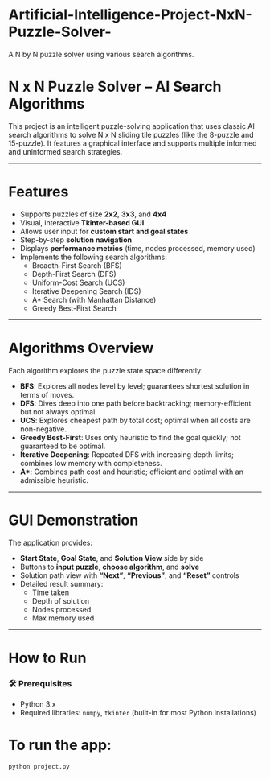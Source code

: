 # Artificial-Intelligence-Project-NxN-Puzzle-Solver-
A N by N puzzle solver using various search algorithms.
# N x N Puzzle Solver – AI Search Algorithms

This project is an intelligent puzzle-solving application that uses classic AI search algorithms to solve N x N sliding tile puzzles (like the 8-puzzle and 15-puzzle). It features a graphical interface and supports multiple informed and uninformed search strategies.

---

# Features

- Supports puzzles of size **2x2**, **3x3**, and **4x4**
- Visual, interactive **Tkinter-based GUI**
- Allows user input for **custom start and goal states**
- Step-by-step **solution navigation**
- Displays **performance metrics** (time, nodes processed, memory used)
- Implements the following search algorithms:
  - Breadth-First Search (BFS)
  - Depth-First Search (DFS)
  - Uniform-Cost Search (UCS)
  - Iterative Deepening Search (IDS)
  - A* Search (with Manhattan Distance)
  - Greedy Best-First Search

---

# Algorithms Overview

Each algorithm explores the puzzle state space differently:

- **BFS**: Explores all nodes level by level; guarantees shortest solution in terms of moves.
- **DFS**: Dives deep into one path before backtracking; memory-efficient but not always optimal.
- **UCS**: Explores cheapest path by total cost; optimal when all costs are non-negative.
- **Greedy Best-First**: Uses only heuristic to find the goal quickly; not guaranteed to be optimal.
- **Iterative Deepening**: Repeated DFS with increasing depth limits; combines low memory with completeness.
- **A\***: Combines path cost and heuristic; efficient and optimal with an admissible heuristic.

---

# GUI Demonstration

The application provides:
- **Start State**, **Goal State**, and **Solution View** side by side
- Buttons to **input puzzle**, **choose algorithm**, and **solve**
- Solution path view with **“Next”**, **“Previous”**, and **“Reset”** controls
- Detailed result summary:
  - Time taken
  - Depth of solution
  - Nodes processed
  - Max memory used

---

# How to Run

### 🛠 Prerequisites
- Python 3.x
- Required libraries: `numpy`, `tkinter` (built-in for most Python installations)

# To run the app:
```bash
python project.py
